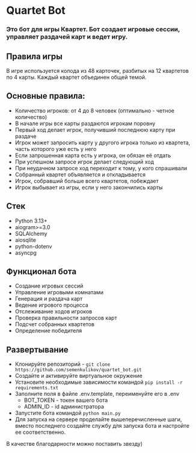 # Quartet Bot

### Это бот для игры Квартет. Бот создает игровые сессии, управляет раздачей карт и ведет игру.

## Правила игры

В игре используется колода из 48 карточек, разбитых на 12 квартетов по 4 карты. Каждый квартет объединен общей темой.

## Основные правила:
- Количество игроков: от 4 до 8 человек (оптимально - четное количество)
- В начале игры все карты раздаются игрокам поровну
- Первый ход делает игрок, получивший последнюю карту при раздаче
- Игрок может запросить карту у другого игрока только из квартета, часть которого уже есть у него
- Если запрошенная карта есть у игрока, он обязан её отдать
- При успешном запросе игрок делает следующий ход
- При неудачном запросе ход переходит к тому, у кого спрашивали
- Собранный квартет объявляется и откладывается
- Игрок, собравший больше всего квартетов, побеждает
- Игрок выбывает из игры, если у него закончились карты


## Стек
* Python 3.13+
* aiogram>=3.0
* SQLAlchemy
* aiosqlite
* python-dotenv
* asyncpg


## Функционал бота
- Создание игровых сессий
- Управление игровыми комнатами
- Генерация и раздача карт
- Ведение игрового процесса
- Отслеживание ходов игроков
- Проверка правильности запросов карт
- Подсчет собранных квартетов
- Определение победителя

## Развертывание
* Клонируйте репозиторий - `git clone https://github.com/semenkulikov/quartet_bot.git`
* Создайте и активируйте виртуальное окружение
* Установите необходимые зависимости командой `pip install -r requirements.txt`
* Заполните поля в файле .env.template, переименуйте его в .env
  * BOT_TOKEN - токен вашего бота
  * ADMIN_ID - id администратора
* Запустите бота командой `python main.py`
* Для запуска на сервере проделайте вышеперечисленные шаги, вместо последнего создайте службу для запуска бота и настройте ее соответственно.

В качестве благодарности можно поставить звезду)
